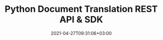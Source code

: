 ---
############################# Static ############################
layout: "product"
date: 2021-04-27T09:31:06+03:00
draft: false

product: "Translation"
product_tag: "translation"
platform: "Python"
platform_tag: "python"

############################# Head ############################
head_title: "Python Word & Excel Document Translation SDK & REST API"
head_description: "Python document translation Cloud SDK & REST API. Translate English text to & from French, German, Chinese, Italian, Spanish, Russian, Arabic, Polish and Portuguese languages."

############################# Header ############################
title: "Python Document Translation REST API & SDK"
description: "Empower your applications and tools with document translation features using Python REST API and Cloud SDK."
button:
    enable: true

############################# SubMenu ############################
submenu:
    enable: true
    
    left:
        img_alt: "GroupDocs.Translation Cloud SDK for Python"
        image: "https://www.groupdocs.cloud/templates/groupdocscloud/images/sdk/272x272/groupdocs_translation-for-python.webp"
        product: "GroupDocs.Translation"
        platform: "Python"

    middle:
        button:
            # button loop
            - link: "#overview"
              text: "Overview"

            # button loop
            - link: "#features"
              text: "Features"


            # button loop
            - link: "https://docs.groupdocs.cloud/translation/release-notes/"
              text: "Release Notes"

            # button loop
            - link: "https://purchase.groupdocs.cloud/pricing"
              text: "Pricing"

    right:
        link_download: "https://groupdocscloud.github.io/"
        link_learn: "https://docs.groupdocs.cloud/translation/"
        link_buy: "https://purchase.groupdocs.cloud/buy"

############################# Overview ############################
overview:
    enable: true
    content: |
      GroupDocs.Translation Cloud SDK for Python enables developers to get started with translation of Microsoft Word, Excel, PowerPoint and plain text documents within Python-based cloud applications. It supports converting English language text from supported file formats back and forth to other most popular business languages namely French, German, Chinese, Italian, Spanish, Russian, Arabic, Polish and Portuguese without disturbing the original document structure (paragraphs, tables, image captions, charts, smartart, header, footer, cells, pivot tables).

      GroupDocs.Translation Cloud SDK for Python has been built as a layer on top of GroupDocs.Translation Cloud REST API that saves valuable development time by managing low-level requests and handling responses. The developers can focus on writing up the specific code only as needed in the project.
    tabs:
      enable: true
      
      ## TAB ONE ##
      tab_one:
        description: |
          An overview of the main features supported by GroupDocs.Translation Cloud for Python.
      
        left:
          enable: true
          icon: "fas fa-crop"
          title: "Documents Translation"
          content: |
            * Translate Plain Text
            * Translate Word Documents
            * Translate Excel Worksheets
            * Translate PowerPoint Slides
        right:
          enable: true
          icon: "fas fa-file-alt"
          title: "Supported Languages"
          content: |
            * French to German & vice versa
            * French to Italian & vice versa
            * English to French & vice versa
            * English to Deutsch & vice versa
            * English to Chinese & vice versa
            * English to Spainish & vice versa
            * English to Italian & vice versa
            * English to Russian & vice versa
            * English to Arabic & vice versa
            * English to Polish & vice versa
            * English to Portuguese & vice versa
      
      ## TAB TWO ##
      tab_two:
        description: |
          GroupDocs.Translation Cloud SDK for Python supports a number of document formats.

        left:
          enable: true
          table:
            # table loop
            - title: "Microsoft Office Formats"
              content: |
                * **Word**: DOC, DOCX, DOCM
                * **Excel**:  XLS, XLSX, XLSM
                * **PowerPoint**: PPT, PPTX, PPTM
                

        


      ## TAB THREE ##
      tab_three:
        description: |
          GroupDocs.Translation Cloud SDK for Python requires Python 2.7 or 3.4 or later.
      
        left:
          enable: true
          table:
            # table loop
            - icon: "fab fa-windows"
              title: "Operating Systems"
              content: |
                * Microsoft Windows Desktop
                * Microsoft Windows Server
                * Linux
                * MacOS

            # table loop
            - icon: "fas fa-code"
              title: "Supported Frameworks"
              content: |
                * Java 7 (1.7) and above

        right:
          enable: true
          table:
            # table loop
            - icon: "fas fa-cogs"
              title: "Development Environments"
              content: |
                * NetBeans
                * IntelliJ IDEA
                * Eclipse
            # table loop
            - icon: "fas fa-tools"
              title: "Build Automation Tool"
              content: |
                * Maven

############################# Features ############################
features:
    enable: true
    title: "Advanced Document Translation REST API Features"

    feature:
      # feature loop
      - icon: "fas fa-language"
        content: "Supports 10 languages and 22 language pairs"

      # feature loop
      - icon: "fas fa-copy"
        content: "Translation of tables in Word & PowerPoint documents"

      # feature loop
      - icon: "fas fa-file-alt"
        content: "Translation of headers and footers in Word & PowerPoint documents"
      
      # feature loop
      - icon: "fas fa-copy"
        content: "Translation of footnotes and endnotes in Word document"

      # feature loop
      - icon: "fas fa-file-image"
        content: "Translation of image captions in Word documents"

      # feature loop
      - icon: "fas fa-file-powerpoint"
        content: "Translation of Text Frames, Charts & Slides within PowerPoint Presentations"

      # feature loop
      - icon: "fas fa-file-excel"
        content: "Translation of cells containing text in Excel workbooks"

      # feature loop
      - icon: "fas fa-chart-bar"
        content: "Translation of charts in Excel workbooks"

      # feature loop
      - icon: "fas fa-table"
        content: "Translation of tables in Excel workbooks"
      # feature loop
      - icon: "fas fa-random"
        content: "Translation of pivot tables in Excel workbooks"
      # feature loop
      - icon: "fas fa-lock"
        content: "APIs are secured and require authentication"
      # feature loop
      - icon: "fas fa-list"
        content: "API explorer based on swagger collection"
    
    more_feature:
      # more_feature_loop
      - title: "Working with Document Translation REST API"
        content: "GroupDocs.Translation Cloud API comes with detailed developer guides and live code examples for all major programming languages to start working with API features in no time. Simply create a free account at GroupDocs Cloud, get APP SID & Key information to communicate with GroupDocs Cloud API and you are ready to make an API request on any platform using cURL commands or the SDKs of your choice."

      # more_feature_loop
      - title: "Translate Word document - Python"
        content: |
          
          
          ```cs
            //Get your App SID, App Key and Storage Name at https://dashboard.groupdocs.cloud (free registration is required).

            from groupdocstranslationcloud.configuration import Configuration
            from groupdocstranslationcloud.api.translation_api import TranslationApi
            from groupdocstranslationcloud.models.translate_text import TranslateText
            from groupdocstranslationcloud.models.translate_document import TranslateDocument

            #enter valid apiKey and appSid
            configuration = Configuration(apiKey="", appSid="")
            api = TranslationApi(configuration)

            #document translation
            pair = "en-fr"
            _format = "docx"
            storage = "First Storage"
            name = "test.docx"
            folder = ""
            savepath = ""
            savefile = "test_python.docx"  
            masters = False
            elements = []
            translator = TranslateDocument(pair, _format, storage, name, folder, savepath, savefile, masters, elements)
            request = translator.to_string() 
            res_doc = api.post_translate_document(request)
            print(res_doc.message)
          ```
      # more_feature_loop
      - title: "Any Language, Platform and Storage Service Provider"
        content: "GroupDocs.Translation for Cloud is a REST based API that can easily be integrated with any language or platform, capable to manage HTTP requests and responses. It supports all popular cloud storage services such as Google Cloud, Drive, DropBox and Amazon S3 to interact without any dependencies."

      # more_feature_loop
      - title: "Translate plain text - Python"
        content: |
          
          
          ```cs
            //Get your App SID, App Key and Storage Name at https://dashboard.groupdocs.cloud (free registration is required).

            from groupdocstranslationcloud.configuration import Configuration
            from groupdocstranslationcloud.api.translation_api import TranslationApi
            from groupdocstranslationcloud.models.translate_text import TranslateText
            from groupdocstranslationcloud.models.translate_document import TranslateDocument

            #enter valid apiKey and appSid
            configuration = Configuration(apiKey="", appSid="")
            api = TranslationApi(configuration)

            pair = "en-fr"
            text = "Welcome to Paris"
            translator = TranslateText(pair, text)
            request = translator.to_string()
            res_text = api.post_translate_text(request)
            print(res_text.translation)
          ```
      # more_feature_loop
      - title: "Security and Authentication"
        content: "The GroupDocs.Translation Cloud API is SSL secured and the authentication requests require a signature and AppSID query parameters or OAuth 2.0 authorization header."
      

############################# Support ############################
support:
    enable: true

############################# Solutions ############################
solutions:
    enable: true
    title: "GroupDocs.Translation Cloud also offers document translation SDKs for other languages as listed below:"

    solution:
        # solution loop
        - img_alt: "GroupDocs.Viewer Cloud SDK for cURL"
          image: "https://www.groupdocs.cloud/templates/groupdocscloud/images/sdk/272x272/groupdocs_translation-for-curl.webp"
          product: "GroupDocs.Viewer"
          platform: "cURL"
          link: "/translation/curl/"

        # solution loop
        - img_alt: "GroupDocs.Viewer Cloud SDK for .NET"
          image: "https://www.groupdocs.cloud/templates/groupdocscloud/images/sdk/272x272/groupdocs_translation-for-net.webp"
          product: "GroupDocs.Viewer"
          platform: ".NET"
          link: "/translation/net/"

        # solution loop
        - img_alt: "GroupDocs.Viewer Cloud SDK for Java"
          image: "https://www.groupdocs.cloud/templates/groupdocscloud/images/sdk/272x272/groupdocs_translation-for-java.webp"
          product: "GroupDocs.Viewer"
          platform: "Cloud SKD for Java"
          link: "/translation/java/"

        

        # solution loop
        - img_alt: "GroupDocs.Viewer Cloud SDK for Python"
          image: "https://www.groupdocs.cloud/templates/groupdocscloud/images/sdk/272x272/groupdocs_translation-for-python.webp"
          product: "GroupDocs.Viewer"
          platform: "Python"
          link: "/translation/python/"

      

     

        

############################# Back to top ###############################
back_to_top:
  enable: true
---